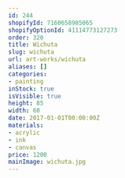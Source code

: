 ```yaml
---
id: 244
shopifyId: 7160658985065
shopifyOptionId: 41114773127273
order: 320
title: Wichuta
slug: wichuta
url: art-works/wichuta
aliases: []
categories:
- painting
inStock: true
isVisible: true
height: 85
width: 60
date: 2017-01-01T00:00:00Z
materials:
- acrylic
- ink
- canvas
price: 1200
mainImage: wichuta.jpg
---
```

